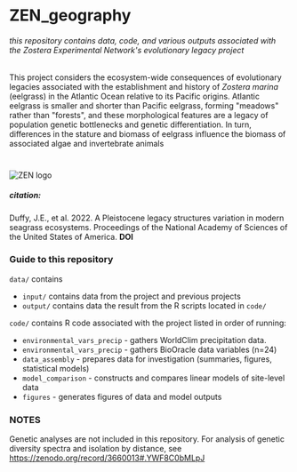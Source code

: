 # ZEN_geography
###### this repository contains data, code, and various outputs associated with the _Zostera_ Experimental Network's evolutionary legacy project
This project considers the ecosystem-wide consequences of evolutionary legacies associated with the establishment and history of _Zostera marina_ (eelgrass) in the Atlantic Ocean relative to its Pacific origins. Atlantic eelgrass is smaller and shorter than Pacific eelgrass, forming "meadows" rather than "forests", and these morphological features are a legacy of population genetic bottlenecks and genetic differentiation. In turn, differences in the stature and biomass of eelgrass influence the biomass of associated algae and invertebrate animals
# 
![ZEN logo](http://zenscience.org/wp-content/uploads/2011/09/Zen_header_logo_50_pct.png)
##### citation:
Duffy, J.E., et al. 2022. A Pleistocene legacy structures variation in modern seagrass ecosystems. Proceedings of the National Academy of Sciences of the United States of America. **DOI**

### Guide to this repository
`data/` contains 
- `input/` contains data from the project and previous projects
- `output/` contains data the result from the R scripts located in `code/`

`code/` contains R code associated with the project listed in order of running:
- `environmental_vars_precip` - gathers WorldClim precipitation data.
- `environmental_vars_precip` - gathers BioOracle data variables (n=24)
- `data_assembly` - prepares data for investigation (summaries, figures, statistical models)
- `model_comparison` - constructs and compares linear models of site-level data
- `figures` - generates figures of data and model outputs

### NOTES
Genetic analyses are not included in this repository. For analysis of genetic diversity spectra and isolation by distance, see https://zenodo.org/record/3660013#.YWF8C0bMLpJ
